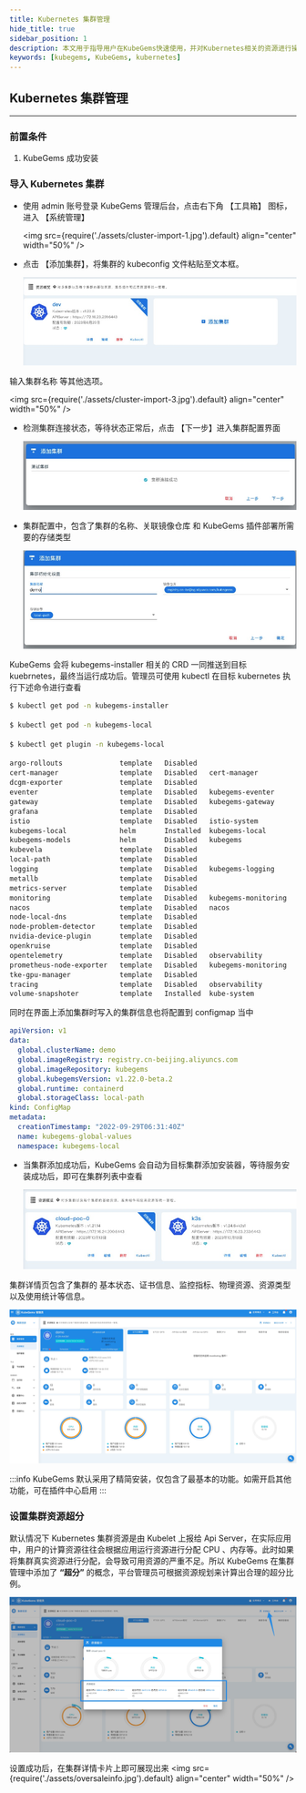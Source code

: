 ```yaml
---
title: Kubernetes 集群管理
hide_title: true
sidebar_position: 1
description: 本文用于指导用户在KubeGems快速使用，并对Kubernetes相关的资源进行操作
keywords: [kubegems, KubeGems, kubernetes]
---
```


## Kubernetes 集群管理

---

### 前置条件

1. KubeGems 成功安装

### 导入 Kubernetes 集群

- 使用 admin 账号登录 KubeGems 管理后台，点击右下角 【工具箱】 图标，进入 【系统管理】

  <img
  src={require('./assets/cluster-import-1.jpg').default}
  align="center"
  width="50%"
/>

- 点击 【添加集群】，将集群的 kubeconfig 文件粘贴至文本框。

  ![](./assets/cluster-import-2.jpg)

输入集群名称 等其他选项。

  <img
  src={require('./assets/cluster-import-3.jpg').default}
  align="center"
  width="50%"
/>

- 检测集群连接状态，等待状态正常后，点击 【下一步】进入集群配置界面

  ![](./assets/cluster-import-4.jpg)

- 集群配置中，包含了集群的名称、关联镜像仓库 和 KubeGems 插件部署所需要的存储类型

  ![](./assets/cluster-import-5.jpg)

KubeGems 会将 kubegems-installer 相关的 CRD 一同推送到目标kuebrnetes，最终当运行成功后。管理员可使用 kubectl 在目标 kubernetes 执行下述命令进行查看

```bash
$ kubectl get pod -n kubegems-installer

$ kubectl get pod -n kubegems-local

$ kubectl get plugin -n kubegems-local

argo-rollouts              template   Disabled                                                                               27d
cert-manager               template   Disabled   cert-manager          1.0.0            1.8.0            9d                 27d
dcgm-exporter              template   Disabled                                                                               27d
eventer                    template   Disabled   kubegems-eventer      1.0.0            1.4.12           9d                 27d
gateway                    template   Disabled   kubegems-gateway      1.0.0            0.3.2            9d                 27d
grafana                    template   Disabled                                                                               27d
istio                      template   Disabled   istio-system          1.0.0            1.11.7           9d                 27d
kubegems-local             helm       Installed  kubegems-local        0.0.0            0.0.0            9d                 27d
kubegems-models            helm       Disabled   kubegems              v1.22.0-beta.2   v1.22.0-beta.2   9d                 27d
kubevela                   template   Disabled                                                                               27d
local-path                 template   Disabled                                                                               27d
logging                    template   Disabled   kubegems-logging      1.0.0            3.17.6           9d                 27d
metallb                    template   Disabled                                                                               27d
metrics-server             template   Disabled                                                                               27d
monitoring                 template   Disabled   kubegems-monitoring   1.0.0            35.2.0           9d                 27d
nacos                      template   Disabled   nacos                 1.0.0            2.1.1            9d                 27d
node-local-dns             template   Disabled                                                                               27d
node-problem-detector      template   Disabled                                                                               27d
nvidia-device-plugin       template   Disabled                                                                               27d
openkruise                 template   Disabled                                                                               27d
opentelemetry              template   Disabled   observability         1.0.0            0.28.0           9d                 27d
prometheus-node-exporter   template   Disabled   kubegems-monitoring   1.0.0            3.3.0            9d                 27d
tke-gpu-manager            template   Disabled                                                                               27d
tracing                    template   Disabled   observability         1.0.0            1.36.0           9d                 27d
volume-snapshoter          template   Installed  kube-system           1.0.0            5.0.1            9d                 27d
```

同时在界面上添加集群时写入的集群信息也将配置到 configmap 当中

```yaml
apiVersion: v1
data:
  global.clusterName: demo
  global.imageRegistry: registry.cn-beijing.aliyuncs.com
  global.imageRepository: kubegems
  global.kubegemsVersion: v1.22.0-beta.2
  global.runtime: containerd
  global.storageClass: local-path
kind: ConfigMap
metadata:
  creationTimestamp: "2022-09-29T06:31:40Z"
  name: kubegems-global-values
  namespace: kubegems-local
```

- 当集群添加成功后，KubeGems 会自动为目标集群添加安装器，等待服务安装成功后，即可在集群列表中查看

  ![](./assets/cluster-import-6.jpg)

集群详情页包含了集群的 基本状态、证书信息、监控指标、物理资源、资源类型以及使用统计等信息。

  ![](./assets/cluster-import-7.jpg)

:::info
KubeGems 默认采用了精简安装，仅包含了最基本的功能。如需开启其他功能，可在插件中心启用
:::

### 设置集群资源超分

默认情况下 Kubernetes 集群资源是由 Kubelet 上报给 Api Server，在实际应用中，用户的计算资源往往会根据应用运行资源进行分配 CPU 、内存等。此时如果将集群真实资源进行分配，会导致可用资源的严重不足。所以 KubeGems 在集群管理中添加了 **“超分”** 的概念，平台管理员可根据资源规划来计算出合理的超分比例。

![](./assets/oversale.jpg)

设置成功后，在集群详情卡片上即可展现出来
  <img
  src={require('./assets/oversaleinfo.jpg').default}
  align="center"
  width="50%"
/>
